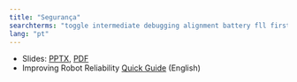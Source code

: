 ```yaml
---
title: "Segurança"
searchterms: "toggle intermediate debugging alignment battery fll first_lego_league coast reliability segurança"
lang: "pt"
---
```

 <ul>
 <li class="ng-binding">Slides:
 <a href="translations/pt-br/intermediate/Reliability.pptx">PPTX</a>,
 <a href="translations/pt-br/intermediate/Reliability.pdf">PDF</a>
 </li>
 <li>Improving Robot Reliability <a href="translations/en-us/guides//ReliabilityGuide.pdf">Quick Guide</a> (English)
 </li>
 </ul>
